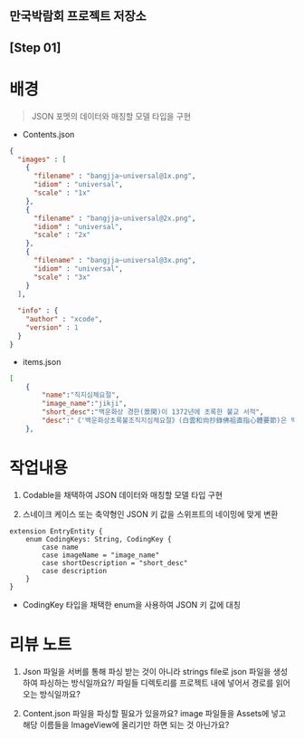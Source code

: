 ## 만국박람회 프로젝트 저장소

## [Step 01] 

# 배경 
> JSON 포멧의 데이터와 매칭할 모델 타입을 구현

- Contents.json
```json
{
  "images" : [
    {
      "filename" : "bangjja~universal@1x.png",
      "idiom" : "universal",
      "scale" : "1x"
    },
    {
      "filename" : "bangjja~universal@2x.png",
      "idiom" : "universal",
      "scale" : "2x"
    },
    {
      "filename" : "bangjja~universal@3x.png",
      "idiom" : "universal",
      "scale" : "3x"
    }
  ],
  
  "info" : {
    "author" : "xcode",
    "version" : 1
  }
}
```
- items.json 

```json
[
	{
		"name":"직지심체요절",
		"image_name":"jikji",
		"short_desc":"백운화상 경한(景閑)이 1372년에 초록한 불교 서적",
		"desc":"《'백운화상초록불조직지심체요절》(白雲和尙抄錄佛祖直指心體要節)은 백운화상 경한(景閑)이 1372년에 초록한 불교 서적이다. 간단히 직지심체요절(直指心體要節) 또는 직지(直指, JUKJI)라고 부르기도 한다.\n\n1372년(공민왕 21)에 백운화상 경한이 임제종 18대 법손 석옥청공(石屋淸珙) 화상(和尙)으로부터 받아 온 《불조직지심체요절》을 증보하여 상·하 2권으로 엮은 것이다. 백운화상이 입적하고 3년 뒤인 1377년에 청주 흥덕사(興德寺)에서 금속활자로 찍어 낸 것이 초인본(初印本)이다. 이는 현존하는 금속활자로 인쇄된 책 중 가장 오래된 것이다. 금속활자본은 현재 하권만이 전해지고, 프랑스 국립도서관에 소장되어 있다. 고간본(古刊本)으로는 1378년 백운화상이 입적한 여주 취암사(鷲巖寺)에서 간행한 목판본이 있다. 목판본은 1992년 4월 20일 보물 제1132호로 지정되었고, 현재 한국학중앙연구원 장서각과 국립중앙도서관에 상하권 1책이 각각 소장되어 있다.\n\n중심 주제인 직지심체(直指心體)는 ‘직지인심견성성불(直指人心見性成佛)’이라는 오도(悟道)의 명구에서 따온 것이다. 그 뜻은 사람이 마음을 바르게 가졌을 때 그 심성이 곧 부처의 마음임을 깨닫게 된다는 뜻이다. 사람의 본성은 그 자체가 본시 청정하므로 선지식(善知識)의 도움에 의하여 자기 마음 속에서 그 심성이 자정(自淨)함을 깨닫고 늘 자수(自修)·자행(自行)하면 곧 불성(佛性)을 체득하여 자기 자신이 바로 법신(法身)이 되며, 자기 마음이 바로 불심이 된다는 요지이다.\n\n정식 명칭은 ‘백운화상초록불조직지심체요절’(白雲和尙抄錄佛祖直指心體要節)이며, 간략 서명은 ‘불조직지심체’(佛祖直指心體)이다. 판심제(版心題)는 직지(直指) 또는 심요(心要)이다. 간단히 '직지심체요절(直指心體要節)', '직지(直指)'로 불리며, 영어권에도 'Jikji'로 통용된다.\n\n흔히 직지심경(直指心經)으로도 불리는데, 불서(佛書) 중 직지는 경(經)이 아니라 요절(要節)이기 때문에 이는 잘못된 표현이다."
	},
```

# 작업내용

1. Codable을 채택하여 JSON 데이터와 매칭할 모델 타입 구현

2. 스네이크 케이스 또는 축약형인 JSON 키 값을 스위프트의 네이밍에 맞게 변환
```swift=
extension EntryEntity {
    enum CodingKeys: String, CodingKey {
        case name
        case imageName = "image_name"
        case shortDescription = "short_desc"
        case description
    }
}
```
- CodingKey 타입을 채택한 enum을 사용하여 JSON 키 값에 대칭

# 리뷰 노트 

1. Json 파일을 서버를 통해 파싱 받는 것이 아니라 strings file로 json 파일을 생성하여 파싱하는 방식일까요?/ 파일들 디렉토리를 프로젝트 내에 넣어서 경로를 읽어오는 방식일까요? 

2. Content.json 파일을 파싱할 필요가 있을까요? image 파일들을 Assets에 넣고 해당 이름들을 ImageView에 올리기만 하면 되는 것 아닌가요? 
